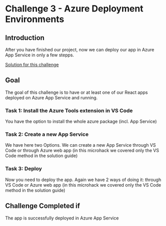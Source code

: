 # Challenge 3 - Azure Deployment Environments

## Introduction

After you have finished our project, now we can deploy our app in Azure App Service in only a few stepps. 

[Solution for this challenge](../solutionguide/03-Deploy-on-Azure-App-Service-Solution.md)

## Goal 

The goal of this challenge is to have or at least one of our React apps deployed on Azure App Service and running.


### Task 1: Install the Azure Tools extension in VS Code

You have the option to install the whole azure package (incl. App Service) 

### Task 2: Create a new App Service

We have here two Options. We can create a new App Service through VS Code or through Azure web app (in this microhack we covered only the VS Code method in the solution guide)

### Task 3: Deploy

Now you need to deploy the app. Again we have 2 ways of doing it: through VS Code or Azure web app (in this microhack we covered only the VS Code method in the solution guide)

## Challenge Completed if

The app is successfully deployed in Azure App Service
